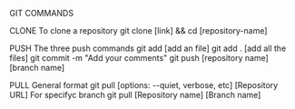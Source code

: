 GIT COMMANDS

CLONE
To clone a repository
git clone [link] && cd [repository-name]

PUSH
The three push commands 
git add [add an file]
git add . [add all the files]
git commit -m "Add your comments"
git push [repository name] [branch name] 

PULL
General format
git pull [options: --quiet, verbose, etc] [Repository URL] 
For specifyc branch
git pull [Repository name] [Branch name]
